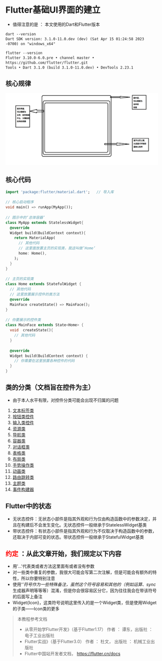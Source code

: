 # Flutter基础UI界面的建立

* 值得注意的是 ： 本文使用的Dart和Flutter版本
```text
dart --version
Dart SDK version: 3.1.0-11.0.dev (dev) (Sat Apr 15 01:24:58 2023 -0700) on "windows_x64"
```

```text
flutter --version
Flutter 3.10.0-6.0.pre • channel master • https://github.com/flutter/flutter.git
Tools • Dart 3.1.0 (build 3.1.0-11.0.dev) • DevTools 2.23.1
```

## 核心规律
<img src="src/img1.png" alt="">

## 核心代码
```dart
import 'package:flutter/material.dart';   // 导入库

// 核心启动程序
void main() => runApp(MyApp());

// 图示中的‘总体容器‘
class MyApp extends StatelessWidget{
  @override
  Widget build(BuildContext context){
    return MaterialApp(
      // 其他代码
      // 这里面放置主页的实现类，我这叫做’Home‘
      home: Home(),
    );
  }
}

// 主页的实现类
class Home extends StatefulWidget {
  // 其他代码
  // 这里放置展示控件的类方法
  @override
  MainFace createState() => MainFace();
}

// 你要展示的控件类
class MainFace extends State<Home> {
  void  createState(){
    // 其他代码
  }

  @override
  Widget build(BuildContext context) {
    // 你需要在这里放置各种控件的代码
  }
}

```  


## 类的分类（文档旨在控件为主）
- 由于本人水平有限，对控件分类可能会出现不归属的问题  

1. [文本标签类](demo2.md)
2. [按钮类控件](demo3.md)
3. [输入类控件](demo4.md)
4. [资源类](demo5.md)
5. [导航类](demo6.md)
6. [容器类](demo7.md)
7. [对话框类](demo8.md)
8. [表格类](demo9.md)
9. [布局类](demo10.md)
10. [手势操作类](demo11.md)
11. [动画类](demo12.md)
12. [路由跳转类](demo13.md)
13. [主题类](demo14.md)
14. [事件构建器](demo15.md)

## Flutter中的状态
* 无状态控件：无状态小部件是指其外观和行为仅由构造函数中的参数决定，并且在构建后不会发生变化。无状态控件一般继承于StatelessWidget基类
* 带状态控件：有状态小部件是指其外观和行为不仅取决于构造函数中的参数，还取决于内部可变的状态。带状态控件一般继承于StatefulWidget基类

## <font color='red'>约定</font> ：从此文章开始，我们规定以下内容
* 用'...'代表类或者方法这里面有或者没有参数
* 对一些类中重复的参数，我很大可能会写第二次注解，但是可能会有额外的特性，所以你要特别注意
* 使用‘*’符号作为一些特殊备注，虽然这个符号容易和其他的（例如运算、sync*生成器声明等等等）混淆，但是你会很容易区分它，因为往往我会在带该符号的后面写上备注
* Widget{Icon}，这类符号说明这里传入的是一个Widget类，但是使用Widget的子类——Icon类的更多

> 本教程参考文档
> * 从零开始学Flutter开发》（基于Flutter1.17） 作者 ： 谭东，出版社 ： 电子工业出版社
> * Flutter实战》（基于Flutter3.0） 作者 ： 杜文， 出版社 ： 机械工业出版社
> * Flutter中国站开发者文档， https://flutter.cn/docs
